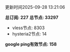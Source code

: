 更新时间2025-09-28 13:21:06

**总订阅: 227**
**总节点: 33297**
- vless节点: 8303
- hysteria2节点: 14

**google ping有效节点: 158**
